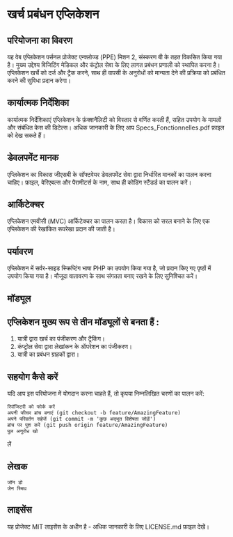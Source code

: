# खर्च प्रबंधन एप्लिकेशन
## परियोजना का विवरण

यह वेब एप्लिकेशन पर्सनल प्रोजेक्ट एन्क्लोज्ड (PPE) मिशन 2, संस्करण बी के तहत विकसित किया गया है। मुख्य उद्देश्य विजिटिंग मेडिकल और कंट्रोल सेवा के लिए लागत प्रबंधन प्रणाली को स्थापित करना है। एप्लिकेशन खर्चे को दर्ज और ट्रैक करने, साथ ही वापसी के अनुरोधों को मान्यता देने की प्रक्रिया को प्रबंधित करने की सुविधा प्रदान करेगा।

## कार्यात्मक निर्देशिका

कार्यात्मक निर्देशिकाएं एप्लिकेशन के फ़ंक्शनैलिटी को विस्तार से वर्णित करती हैं, सहित उपयोग के मामलों और संबंधित केस की डिटेल्स। अधिक जानकारी के लिए आप Specs_Fonctionnelles.pdf फ़ाइल को देख सकते हैं।

## डेवलपमेंट मानक

एप्लिकेशन का विकास जीएसबी के सॉफ्टवेयर डेवलपमेंट सेवा द्वारा निर्धारित मानकों का पालन करना चाहिए। फ़ाइल, वेरिएबल्स और पैरामीटर्स के नाम, साथ ही कोडिंग स्टैंडर्ड का पालन करें।

## आर्किटेक्चर

एप्लिकेशन एमवीसी (MVC) आर्किटेक्चर का पालन करता है। विकास को सरल बनाने के लिए एक एप्लिकेशन की रेखांकित रूपरेखा प्रदान की जाती है।

## पर्यावरण

एप्लिकेशन में सर्वर-साइड स्क्रिप्टिंग भाषा PHP का उपयोग किया गया है, जो प्रदान किए गए पृष्ठों में उपयोग किया गया है। मौजूदा वातावरण के साथ संगतता बनाए रखने के लिए सुनिश्चित करें।

## मॉड्यूल

## एप्लिकेशन मुख्य रूप से तीन मॉड्यूलों से बनता हैं :

1. यात्री द्वारा खर्च का पंजीकरण और ट्रैकिंग।
2. कंप्ट्रोल सेवा द्वारा लेखांकन के ऑपरेशन का पंजीकरण।
3. यात्री का प्रबंधन ग्राहकों द्वारा।

## सहयोग कैसे करें

यदि आप इस परियोजना में योगदान करना चाहते हैं, तो कृपया निम्नलिखित चरणों का पालन करें:

    रिपॉजिटरी को फोर्क करें
    अपनी फीचर ब्रांच बनाएं (git checkout -b feature/AmazingFeature)
    अपने परिवर्तन सहेजें (git commit -m 'कुछ अद्भुत विशेषता जोड़ें')
    ब्रांच पर पुश करें (git push origin feature/AmazingFeature)
    पुल अनुरोध खो

लें

## लेखक

    जॉन डो
    जेन स्मिथ

## लाइसेंस

यह प्रोजेक्ट MIT लाइसेंस के अधीन है - अधिक जानकारी के लिए LICENSE.md फ़ाइल देखें।
